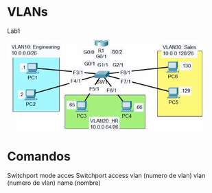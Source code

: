 # VLANs
Lab1

![Lab1](Lab1.PNG)

# Comandos
  Switchport mode acces
  Switchport access vlan (numero de vlan)
  vlan (numero de vlan)
  name (nombre)
